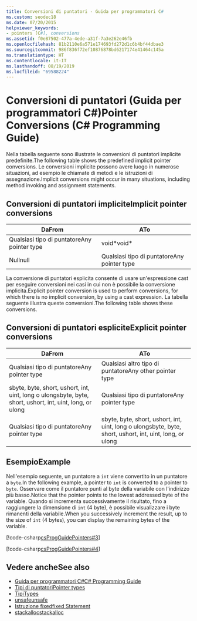 ```yaml
---
title: Conversioni di puntatori - Guida per programmatori C#
ms.custom: seodec18
ms.date: 07/20/2015
helpviewer_keywords:
- pointers [C#], conversions
ms.assetid: f0e87502-477a-4ede-a31f-7a3e262e46fb
ms.openlocfilehash: 81b2110e6a571e174693fd272d1c6b4bf44dbae3
ms.sourcegitcommit: 986f836f72ef10876878bd6217174e41464c145a
ms.translationtype: HT
ms.contentlocale: it-IT
ms.lasthandoff: 08/19/2019
ms.locfileid: "69588224"
---
```

# <a name="pointer-conversions-c-programming-guide"></a><span data-ttu-id="16bb3-102">Conversioni di puntatori (Guida per programmatori C#)</span><span class="sxs-lookup"><span data-stu-id="16bb3-102">Pointer Conversions (C# Programming Guide)</span></span>
<span data-ttu-id="16bb3-103">Nella tabella seguente sono illustrate le conversioni di puntatori implicite predefinite.</span><span class="sxs-lookup"><span data-stu-id="16bb3-103">The following table shows the predefined implicit pointer conversions.</span></span> <span data-ttu-id="16bb3-104">Le conversioni implicite possono avere luogo in numerose situazioni, ad esempio le chiamate di metodi e le istruzioni di assegnazione.</span><span class="sxs-lookup"><span data-stu-id="16bb3-104">Implicit conversions might occur in many situations, including method invoking and assignment statements.</span></span>  
  
## <a name="implicit-pointer-conversions"></a><span data-ttu-id="16bb3-105">Conversioni di puntatori implicite</span><span class="sxs-lookup"><span data-stu-id="16bb3-105">Implicit pointer conversions</span></span>  
  
|<span data-ttu-id="16bb3-106">Da</span><span class="sxs-lookup"><span data-stu-id="16bb3-106">From</span></span>|<span data-ttu-id="16bb3-107">A</span><span class="sxs-lookup"><span data-stu-id="16bb3-107">To</span></span>|  
|----------|--------|  
|<span data-ttu-id="16bb3-108">Qualsiasi tipo di puntatore</span><span class="sxs-lookup"><span data-stu-id="16bb3-108">Any pointer type</span></span>|<span data-ttu-id="16bb3-109">void\*</span><span class="sxs-lookup"><span data-stu-id="16bb3-109">void\*</span></span>|  
|<span data-ttu-id="16bb3-110">Null</span><span class="sxs-lookup"><span data-stu-id="16bb3-110">null</span></span>|<span data-ttu-id="16bb3-111">Qualsiasi tipo di puntatore</span><span class="sxs-lookup"><span data-stu-id="16bb3-111">Any pointer type</span></span>|  
  
 <span data-ttu-id="16bb3-112">La conversione di puntatori esplicita consente di usare un'espressione cast per eseguire conversioni nei casi in cui non è possibile la conversione implicita.</span><span class="sxs-lookup"><span data-stu-id="16bb3-112">Explicit pointer conversion is used to perform conversions, for which there is no implicit conversion, by using a cast expression.</span></span> <span data-ttu-id="16bb3-113">La tabella seguente illustra queste conversioni.</span><span class="sxs-lookup"><span data-stu-id="16bb3-113">The following table shows these conversions.</span></span>  
  
## <a name="explicit-pointer-conversions"></a><span data-ttu-id="16bb3-114">Conversioni di puntatori esplicite</span><span class="sxs-lookup"><span data-stu-id="16bb3-114">Explicit pointer conversions</span></span>  
  
|<span data-ttu-id="16bb3-115">Da</span><span class="sxs-lookup"><span data-stu-id="16bb3-115">From</span></span>|<span data-ttu-id="16bb3-116">A</span><span class="sxs-lookup"><span data-stu-id="16bb3-116">To</span></span>|  
|----------|--------|  
|<span data-ttu-id="16bb3-117">Qualsiasi tipo di puntatore</span><span class="sxs-lookup"><span data-stu-id="16bb3-117">Any pointer type</span></span>|<span data-ttu-id="16bb3-118">Qualsiasi altro tipo di puntatore</span><span class="sxs-lookup"><span data-stu-id="16bb3-118">Any other pointer type</span></span>|  
|<span data-ttu-id="16bb3-119">sbyte, byte, short, ushort, int, uint, long o ulong</span><span class="sxs-lookup"><span data-stu-id="16bb3-119">sbyte, byte, short, ushort, int, uint, long, or ulong</span></span>|<span data-ttu-id="16bb3-120">Qualsiasi tipo di puntatore</span><span class="sxs-lookup"><span data-stu-id="16bb3-120">Any pointer type</span></span>|  
|<span data-ttu-id="16bb3-121">Qualsiasi tipo di puntatore</span><span class="sxs-lookup"><span data-stu-id="16bb3-121">Any pointer type</span></span>|<span data-ttu-id="16bb3-122">sbyte, byte, short, ushort, int, uint, long o ulong</span><span class="sxs-lookup"><span data-stu-id="16bb3-122">sbyte, byte, short, ushort, int, uint, long, or ulong</span></span>|  
  
## <a name="example"></a><span data-ttu-id="16bb3-123">Esempio</span><span class="sxs-lookup"><span data-stu-id="16bb3-123">Example</span></span>  
 <span data-ttu-id="16bb3-124">Nell'esempio seguente, un puntatore a `int` viene convertito in un puntatore a `byte`.</span><span class="sxs-lookup"><span data-stu-id="16bb3-124">In the following example, a pointer to `int` is converted to a pointer to `byte`.</span></span> <span data-ttu-id="16bb3-125">Osservare come il puntatore punti al byte della variabile con l'indirizzo più basso.</span><span class="sxs-lookup"><span data-stu-id="16bb3-125">Notice that the pointer points to the lowest addressed byte of the variable.</span></span> <span data-ttu-id="16bb3-126">Quando si incrementa successivamente il risultato, fino a raggiungere la dimensione di `int` (4 byte), è possibile visualizzare i byte rimanenti della variabile.</span><span class="sxs-lookup"><span data-stu-id="16bb3-126">When you successively increment the result, up to the size of `int` (4 bytes), you can display the remaining bytes of the variable.</span></span>  
  
 [!code-csharp[csProgGuidePointers#3](~/samples/snippets/csharp/VS_Snippets_VBCSharp/csProgGuidePointers/CS/Pointers2.cs#3)]  
  
 [!code-csharp[csProgGuidePointers#4](~/samples/snippets/csharp/VS_Snippets_VBCSharp/csProgGuidePointers/CS/Pointers.cs#4)]  
  
## <a name="see-also"></a><span data-ttu-id="16bb3-127">Vedere anche</span><span class="sxs-lookup"><span data-stu-id="16bb3-127">See also</span></span>

- [<span data-ttu-id="16bb3-128">Guida per programmatori C#</span><span class="sxs-lookup"><span data-stu-id="16bb3-128">C# Programming Guide</span></span>](../index.md)
- [<span data-ttu-id="16bb3-129">Tipi di puntatori</span><span class="sxs-lookup"><span data-stu-id="16bb3-129">Pointer types</span></span>](./pointer-types.md)
- [<span data-ttu-id="16bb3-130">Tipi</span><span class="sxs-lookup"><span data-stu-id="16bb3-130">Types</span></span>](../../language-reference/keywords/types.md)
- [<span data-ttu-id="16bb3-131">unsafe</span><span class="sxs-lookup"><span data-stu-id="16bb3-131">unsafe</span></span>](../../language-reference/keywords/unsafe.md)
- [<span data-ttu-id="16bb3-132">Istruzione fixed</span><span class="sxs-lookup"><span data-stu-id="16bb3-132">fixed Statement</span></span>](../../language-reference/keywords/fixed-statement.md)
- [<span data-ttu-id="16bb3-133">stackalloc</span><span class="sxs-lookup"><span data-stu-id="16bb3-133">stackalloc</span></span>](../../language-reference/operators/stackalloc.md)
